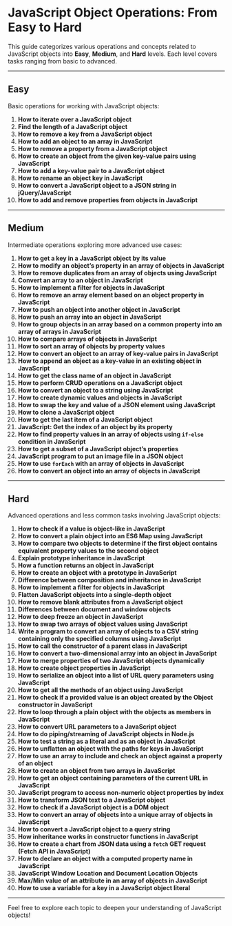 # JavaScript Object Operations: From Easy to Hard

This guide categorizes various operations and concepts related to JavaScript objects into **Easy**, **Medium**, and **Hard** levels. Each level covers tasks ranging from basic to advanced.

---

## Easy

Basic operations for working with JavaScript objects:

1. **How to iterate over a JavaScript object**
2. **Find the length of a JavaScript object**
3. **How to remove a key from a JavaScript object**
4. **How to add an object to an array in JavaScript**
5. **How to remove a property from a JavaScript object**
6. **How to create an object from the given key-value pairs using JavaScript**
7. **How to add a key-value pair to a JavaScript object**
8. **How to rename an object key in JavaScript**
9. **How to convert a JavaScript object to a JSON string in jQuery/JavaScript**
10. **How to add and remove properties from objects in JavaScript**

---

## Medium

Intermediate operations exploring more advanced use cases:

1. **How to get a key in a JavaScript object by its value**
2. **How to modify an object’s property in an array of objects in JavaScript**
3. **How to remove duplicates from an array of objects using JavaScript**
4. **Convert an array to an object in JavaScript**
5. **How to implement a filter for objects in JavaScript**
6. **How to remove an array element based on an object property in JavaScript**
7. **How to push an object into another object in JavaScript**
8. **How to push an array into an object in JavaScript**
9. **How to group objects in an array based on a common property into an array of arrays in JavaScript**
10. **How to compare arrays of objects in JavaScript**
11. **How to sort an array of objects by property values**
12. **How to convert an object to an array of key-value pairs in JavaScript**
13. **How to append an object as a key-value in an existing object in JavaScript**
14. **How to get the class name of an object in JavaScript**
15. **How to perform CRUD operations on a JavaScript object**
16. **How to convert an object to a string using JavaScript**
17. **How to create dynamic values and objects in JavaScript**
18. **How to swap the key and value of a JSON element using JavaScript**
19. **How to clone a JavaScript object**
20. **How to get the last item of a JavaScript object**
21. **JavaScript: Get the index of an object by its property**
22. **How to find property values in an array of objects using `if-else` condition in JavaScript**
23. **How to get a subset of a JavaScript object’s properties**
24. **JavaScript program to put an image file in a JSON object**
25. **How to use `forEach` with an array of objects in JavaScript**
26. **How to convert an object into an array of objects in JavaScript**

---

## Hard

Advanced operations and less common tasks involving JavaScript objects:

1. **How to check if a value is object-like in JavaScript**
2. **How to convert a plain object into an ES6 Map using JavaScript**
3. **How to compare two objects to determine if the first object contains equivalent property values to the second object**
4. **Explain prototype inheritance in JavaScript**
5. **How a function returns an object in JavaScript**
6. **How to create an object with a prototype in JavaScript**
7. **Difference between composition and inheritance in JavaScript**
8. **How to implement a filter for objects in JavaScript**
9. **Flatten JavaScript objects into a single-depth object**
10. **How to remove blank attributes from a JavaScript object**
11. **Differences between document and window objects**
12. **How to deep freeze an object in JavaScript**
13. **How to swap two arrays of object values using JavaScript**
14. **Write a program to convert an array of objects to a CSV string containing only the specified columns using JavaScript**
15. **How to call the constructor of a parent class in JavaScript**
16. **How to convert a two-dimensional array into an object in JavaScript**
17. **How to merge properties of two JavaScript objects dynamically**
18. **How to create object properties in JavaScript**
19. **How to serialize an object into a list of URL query parameters using JavaScript**
20. **How to get all the methods of an object using JavaScript**
21. **How to check if a provided value is an object created by the Object constructor in JavaScript**
22. **How to loop through a plain object with the objects as members in JavaScript**
23. **How to convert URL parameters to a JavaScript object**
24. **How to do piping/streaming of JavaScript objects in Node.js**
25. **How to test a string as a literal and as an object in JavaScript**
26. **How to unflatten an object with the paths for keys in JavaScript**
27. **How to use an array to include and check an object against a property of an object**
28. **How to create an object from two arrays in JavaScript**
29. **How to get an object containing parameters of the current URL in JavaScript**
30. **JavaScript program to access non-numeric object properties by index**
31. **How to transform JSON text to a JavaScript object**
32. **How to check if a JavaScript object is a DOM object**
33. **How to convert an array of objects into a unique array of objects in JavaScript**
34. **How to convert a JavaScript object to a query string**
35. **How inheritance works in constructor functions in JavaScript**
36. **How to create a chart from JSON data using a `fetch` GET request (Fetch API in JavaScript)**
37. **How to declare an object with a computed property name in JavaScript**
38. **JavaScript Window Location and Document Location Objects**
39. **Max/Min value of an attribute in an array of objects in JavaScript**
40. **How to use a variable for a key in a JavaScript object literal**

---

Feel free to explore each topic to deepen your understanding of JavaScript objects!
